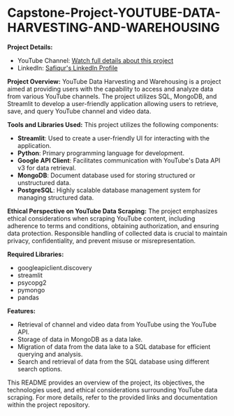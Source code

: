 # Capstone-Project-YOUTUBE-DATA-HARVESTING-AND-WAREHOUSING

**Project Details:**
- YouTube Channel: [Watch full details about this project](https://www.youtube.com/watch?v=8SJ6icudwss&t=39s)
- LinkedIn: [Safiqur's LinkedIn Profile](www.linkedin.com/in/safiqurrahman)

**Project Overview:**
YouTube Data Harvesting and Warehousing is a project aimed at providing users with the capability to access and analyze data from various YouTube channels. The project utilizes SQL, MongoDB, and Streamlit to develop a user-friendly application allowing users to retrieve, save, and query YouTube channel and video data.

**Tools and Libraries Used:**
This project utilizes the following components:
- **Streamlit**: Used to create a user-friendly UI for interacting with the application.
- **Python**: Primary programming language for development.
- **Google API Client**: Facilitates communication with YouTube's Data API v3 for data retrieval.
- **MongoDB**: Document database used for storing structured or unstructured data.
- **PostgreSQL**: Highly scalable database management system for managing structured data.

**Ethical Perspective on YouTube Data Scraping:**
The project emphasizes ethical considerations when scraping YouTube content, including adherence to terms and conditions, obtaining authorization, and ensuring data protection. Responsible handling of collected data is crucial to maintain privacy, confidentiality, and prevent misuse or misrepresentation.

**Required Libraries:**
- googleapiclient.discovery
- streamlit
- psycopg2
- pymongo
- pandas

**Features:**
- Retrieval of channel and video data from YouTube using the YouTube API.
- Storage of data in MongoDB as a data lake.
- Migration of data from the data lake to a SQL database for efficient querying and analysis.
- Search and retrieval of data from the SQL database using different search options.

This README provides an overview of the project, its objectives, the technologies used, and ethical considerations surrounding YouTube data scraping. For more details, refer to the provided links and documentation within the project repository.
